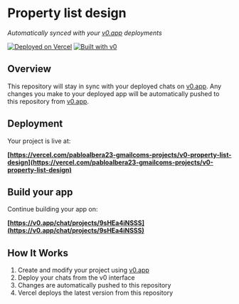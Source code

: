 # Property list design

*Automatically synced with your [v0.app](https://v0.app) deployments*

[![Deployed on Vercel](https://img.shields.io/badge/Deployed%20on-Vercel-black?style=for-the-badge&logo=vercel)](https://vercel.com/pabloalbera23-gmailcoms-projects/v0-property-list-design)
[![Built with v0](https://img.shields.io/badge/Built%20with-v0.app-black?style=for-the-badge)](https://v0.app/chat/projects/9sHEa4iNSSS)

## Overview

This repository will stay in sync with your deployed chats on [v0.app](https://v0.app).
Any changes you make to your deployed app will be automatically pushed to this repository from [v0.app](https://v0.app).

## Deployment

Your project is live at:

**[https://vercel.com/pabloalbera23-gmailcoms-projects/v0-property-list-design](https://vercel.com/pabloalbera23-gmailcoms-projects/v0-property-list-design)**

## Build your app

Continue building your app on:

**[https://v0.app/chat/projects/9sHEa4iNSSS](https://v0.app/chat/projects/9sHEa4iNSSS)**

## How It Works

1. Create and modify your project using [v0.app](https://v0.app)
2. Deploy your chats from the v0 interface
3. Changes are automatically pushed to this repository
4. Vercel deploys the latest version from this repository